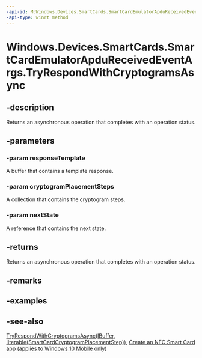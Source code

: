 ```yaml
---
-api-id: M:Windows.Devices.SmartCards.SmartCardEmulatorApduReceivedEventArgs.TryRespondWithCryptogramsAsync(Windows.Storage.Streams.IBuffer,Windows.Foundation.Collections.IIterable{Windows.Devices.SmartCards.SmartCardCryptogramPlacementStep},Windows.Foundation.IReference{System.UInt32})
-api-type: winrt method
---
```


<!-- Method syntax
public Windows.Foundation.IAsyncOperation<Windows.Devices.SmartCards.SmartCardCryptogramGeneratorOperationStatus> TryRespondWithCryptogramsAsync(Windows.Storage.Streams.IBuffer responseTemplate, Windows.Foundation.Collections.IIterable<Windows.Devices.SmartCards.SmartCardCryptogramPlacementStep> cryptogramPlacementSteps, Windows.Foundation.IReference<System.UInt32> nextState)
-->

# Windows.Devices.SmartCards.SmartCardEmulatorApduReceivedEventArgs.TryRespondWithCryptogramsAsync

## -description
Returns an asynchronous operation that completes with an operation status.

## -parameters
### -param responseTemplate
A buffer that contains a template response.

### -param cryptogramPlacementSteps
A collection that contains the cryptogram steps.

### -param nextState
A reference that contains the next state.

## -returns
Returns an asynchronous operation that completes with an operation status.

## -remarks

## -examples

## -see-also
[TryRespondWithCryptogramsAsync(IBuffer, IIterable(SmartCardCryptogramPlacementStep))](smartcardemulatorapdureceivedeventargs_tryrespondwithcryptogramsasync_340048536.md), [Create an NFC Smart Card app (applies to Windows 10 Mobile only)](/windows/uwp/devices-sensors/host-card-emulation)
